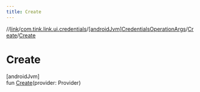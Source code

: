 ```yaml
---
title: Create
---
```

//[link](../../../../index.html)/[com.tink.link.ui.credentials](../../index.html)/[[androidJvm]CredentialsOperationArgs](../index.html)/[Create](index.html)/[Create](-create.html)



# Create



[androidJvm]\
fun [Create](-create.html)(provider: Provider)




